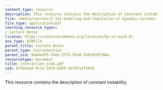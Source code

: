 ```yaml
---
content_type: resource
description: This resource contains the description of constant instability.
file: /media/courses/2-141-modeling-and-simulation-of-dynamic-systems-fall-2006/875dae4d9c1e1874bd553e7021af1016_interaction_stab.pdf
file_type: application/pdf
learning_resource_types:
- Lecture Notes
license: https://creativecommons.org/licenses/by-nc-sa/4.0/
ocw_type: OCWFile
parent_title: Lecture Notes
parent_type: CourseSection
parent_uid: 9a04adf5-76eb-27f5-97a0-7e810f0f306a
resourcetype: Document
title: interaction_stab.pdf
uid: 875dae4d-9c1e-1874-bd55-3e7021af1016
---
```

This resource contains the description of constant instability.